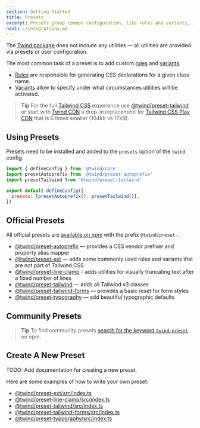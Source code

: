 ```yaml
---
section: Getting Started
title: Presets
excerpt: Presets group common configuration, like rules and variants, into a reusable package.
next: ./integrations.md
---
```


The [Twind package](./packages/twind) does not include any utilities — all utilities are provided via presets or user configuration.

The most common task of a preset is to add custom [rules](./rules) and [variants](./variants).

- [Rules](./rules) are responsible for generating CSS declarations for a given class name.
- [Variants](./variants) allow to specify under what circumstances utilities will be activated.

> **Tip**
> For the full [Tailwind CSS](https://tailwindcss.com) experience use [@twind/preset-tailwind](./preset-tailwind) or start with [Twind CDN](./installation#twind-cdn) a drop-in replacement for [Tailwind CSS Play CDN](https://tailwindcss.com/docs/installation/play-cdn) that is 6 times smaller (104kb vs 17kB).

## Using Presets

Presets need to be installed and added to the `presets` option of the `twind` config.

```js title="twind.config.js"
import { defineConfig } from '@twind/core'
import presetAutoprefix from '@twind/preset-autoprefix'
import presetTailwind from '@twind/preset-tailwind'

export default defineConfig({
  presets: [presetAutoprefix(), presetTailwind()],
})
```

## Official Presets

All official presets are [available on npm](https://www.npmjs.com/search?q=keywords:twind-preset) with the prefix `@twind/preset-`.

- [@twind/preset-autoprefix](./preset-autoprefix) — provides a CSS vendor prefixer and property alias mapper
- [@twind/preset-ext](./preset-ext) — adds some commonly used rules and variants that are not part of Tailwind CSS
- [@twind/preset-line-clamp](./preset-line-clamp) - adds utilities for visually truncating text after a fixed number of lines
- [@twind/preset-tailwind](./preset-tailwind) — adds all Tailwind v3 classes
- [@twind/preset-tailwind-forms](./preset-tailwind-forms) — provides a basic reset for form styles
- [@twind/preset-typography](./preset-typography) — add beautiful typographic defaults

## Community Presets

> **Tip**
> To find community presets [search for the keyword `twind-preset`](https://www.npmjs.com/search?q=keywords:twind-preset) on npm.

## Create A New Preset

TODO: Add documentation for creating a new preset.

Here are some examples of how to write your own preset:

- [@twind/preset-ext/src/index.ts](https://github.com/tw-in-js/twind/blob/main/packages/preset-ext/src/index.ts)
- [@twind/preset-line-clamp/src/index.ts](https://github.com/tw-in-js/twind/blob/main/packages/preset-line-clamp/src/index.ts)
- [@twind/preset-tailwind/src/index.ts](https://github.com/tw-in-js/twind/blob/main/packages/preset-tailwind/src/index.ts)
- [@twind/preset-tailwind-forms/src/index.ts](https://github.com/tw-in-js/twind/blob/main/packages/preset-tailwind-forms/src/index.ts)
- [@twind/preset-typography/src/index.ts](https://github.com/tw-in-js/twind/blob/main/packages/preset-typography/src/index.ts)
